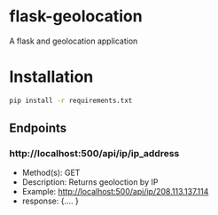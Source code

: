 # flask-geolocation
 A flask and geolocation application 

# Installation 
```bash 
pip install -r requirements.txt
```

## Endpoints 

### http://localhost:500/api/ip/ip_address

* Method(s): GET 
* Description: Returns geoloction by IP
* Example: [http://localhost:500/api/ip/208.113.137.114](http://localhost:500/api/ip/208.113.137.114)
* response: {.... }

